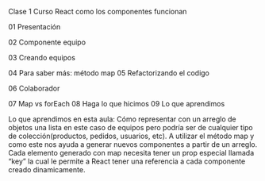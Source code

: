 Clase 1 Curso React como los componentes funcionan

01
Presentación

02
Componente equipo

03
Creando equipos

04
Para saber más: método map
05
Refactorizando el codigo

06
Colaborador

07
Map vs forEach
08
Haga lo que hicimos
09
Lo que aprendimos

Lo que aprendimos en esta aula:
Cómo representar con un arreglo de objetos una lista en este caso de equipos pero podría ser de cualquier tipo de colección(productos, pedidos, usuarios, etc).
A utilizar el método map y como este nos ayuda a generar nuevos componentes a partir de un arreglo.
Cada elemento generado con map necesita tener un prop especial llamada “key” la cual le permite a React tener una referencia a cada componente creado dinamicamente.


